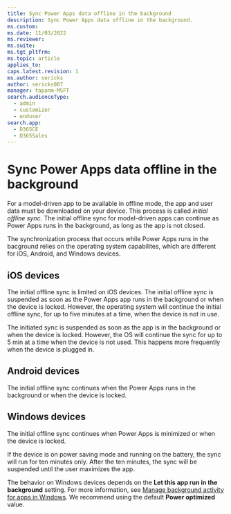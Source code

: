 ```yaml
---
title: Sync Power Apps data offline in the background
description: Sync Power Apps data offline in the background.
ms.custom: 
ms.date: 11/03/2022
ms.reviewer: 
ms.suite: 
ms.tgt_pltfrm: 
ms.topic: article
applies_to: 
caps.latest.revision: 1
ms.author: sericks
author: sericks007
manager: tapanm-MSFT
search.audienceType: 
  - admin
  - customizer
  - enduser
search.app: 
  - D365CE
  - D365Sales
---
```


# Sync Power Apps data offline in the background

For a model-driven app to be available in offline mode, the app and user data must be downloaded on your device. This process is called *initial offline sync*. The initial offline sync for model-driven apps can continue as Power Apps runs in the background, as long as the app is not closed.

The synchronization process that occurs while Power Apps runs in the bacground relies on the operating system capabilites, which are different for iOS, Android, and Windows devices.

## iOS devices

The initial offline sync is limited on iOS devices.  The initial offline sync is suspended as soon as the Power Apps app runs in the background or when the device is locked. However, the operating system will continue the initial offline sync, for up to five minutes at a time, when the device is not in use.

The initiated sync is suspended as soon as the app is in the background or when the device is locked. However, the OS will continue the sync for up to 5 min at a time when the device is not used. This happens more frequently when the device is plugged in.

## Android devices

The initial offline sync continues when the Power Apps runs in the background or when the device is locked. 

## Windows devices
The initial offline sync continues when Power Apps is minimized or when the device is locked. 

If the device is on power saving mode and running on the battery, the sync will run for ten minutes only. After the ten minutes, the sync will be suspended until the user maximizes the app.

The behavior on Windows devices depends on the **Let this app run in the background** setting. For more information, see [Manage background activity for apps in Windows](https://support.microsoft.com/en-us/windows/manage-background-activity-for-apps-in-windows-4f32dffe-b97c-40e8-a790-3ca10373a1ef). We recommend using the default **Power optimized** value.




